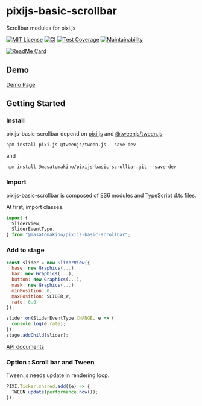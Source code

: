 # pixijs-basic-scrollbar

Scrollbar modules for pixi.js

[![MIT License](http://img.shields.io/badge/license-MIT-blue.svg?style=flat)](LICENSE)
[![CI](https://github.com/MasatoMakino/pixijs-basic-scrollbar/actions/workflows/ci_main.yml/badge.svg)](https://github.com/MasatoMakino/pixijs-basic-scrollbar/actions/workflows/ci_main.yml)
[![Test Coverage](https://api.codeclimate.com/v1/badges/2bcf782a39a1150ad786/test_coverage)](https://codeclimate.com/github/MasatoMakino/pixijs-basic-scrollbar/test_coverage)
[![Maintainability](https://api.codeclimate.com/v1/badges/2bcf782a39a1150ad786/maintainability)](https://codeclimate.com/github/MasatoMakino/pixijs-basic-scrollbar/maintainability)

[![ReadMe Card](https://github-readme-stats.vercel.app/api/pin/?username=MasatoMakino&repo=pixijs-basic-scrollbar&show_owner=true)](https://github.com/MasatoMakino/pixijs-basic-scrollbar)

## Demo

[Demo Page](https://masatomakino.github.io/pixijs-basic-scrollbar/demo/index.html)

## Getting Started

### Install

pixijs-basic-scrollbar depend on [pixi.js](https://github.com/pixijs/pixi.js) and [@tweenjs/tween.js](https://github.com/tweenjs/tween.js/)

```shell script
npm install pixi.js @tweenjs/tween.js --save-dev
```

and

```shell script
npm install @masatomakino/pixijs-basic-scrollbar.git --save-dev
```

### Import

pixijs-basic-scrollbar is composed of ES6 modules and TypeScript d.ts files.

At first, import classes.

```js
import {
  SliderView,
  SliderEventType,
} from "@masatomakino/pixijs-basic-scrollbar";
```

### Add to stage

```js
const slider = new SliderView({
  base: new Graphics(...),
  bar: new Graphics(...),
  button: new Graphics(...),
  mask: new Graphics(...),
  minPosition: 0,
  maxPosition: SLIDER_W,
  rate: 0.0
});

slider.on(SliderEventType.CHANGE, e => {
  console.log(e.rate);
});
stage.addChild(slider);
```

[API documents](https://masatomakino.github.io/pixijs-basic-scrollbar/api/)

### Option : Scroll bar and Tween

Tween.js needs update in rendering loop.

```js
PIXI.Ticker.shared.add((e) => {
  TWEEN.update(performance.now());
});
```
